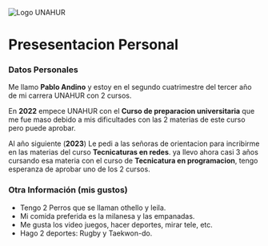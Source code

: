 ![Logo UNAHUR](./UNAHUR.png)

# Presesentacion Personal

### Datos Personales
Me llamo **Pablo Andino** y estoy en el segundo cuatrimestre del tercer año de mi carrera UNAHUR con 2 cursos.

En **2022** empece UNAHUR con el **Curso de preparacion universitaria** que me fue maso debido a mis dificultades con las 2 materias de este curso pero puede aprobar.

Al año siguiente (**2023**) Le pedi a las señoras de orientacion para incribirme en las materias del curso **Tecnicaturas en redes**. ya llevo ahora casi 3 años cursando esa materia con el curso de **Tecnicatura en programacion**, tengo esperanza de aprobar uno de los 2 cursos.

### Otra Información (mis gustos)
- Tengo 2 Perros que se llaman othello y leila.
- Mi comida preferida es la milanesa y las empanadas.
- Me gusta los video juegos, hacer deportes, mirar tele, etc.
- Hago 2 deportes: Rugby y Taekwon-do.
